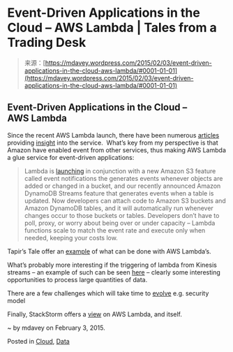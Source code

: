 <!--yml
category: 未分类
date: 2024-05-18 05:44:15
-->

# Event-Driven Applications in the Cloud – AWS Lambda | Tales from a Trading Desk

> 来源：[https://mdavey.wordpress.com/2015/02/03/event-driven-applications-in-the-cloud-aws-lambda/#0001-01-01](https://mdavey.wordpress.com/2015/02/03/event-driven-applications-in-the-cloud-aws-lambda/#0001-01-01)

## Event-Driven Applications in the Cloud – AWS Lambda

Since the recent AWS Lambda launch, there have been numerous [articles](http://research.gigaom.com/2015/01/why-aws-lambda-is-a-masterstroke-from-amazon/) providing [insight](http://thenewstack.io/aws-lambda-is-a-step-towards-creating-a-new-normal/) into the service.  What’s key from my perspective is that Amazon have enabled event from other services, thus making AWS Lambda a glue service for event-driven applications:

> Lambda is [launching](https://mdavey.wordpress.com/2014/12/20/innovation-back-in-financial-services/ "Innovation back in Financial Services?") in conjunction with a new Amazon S3 feature called event notifications the generates events whenever objects are added or changed in a bucket, and our recently announced Amazon DynamoDB Streams feature that generates events when a table is updated. Now developers can attach code to Amazon S3 buckets and Amazon DynamoDB tables, and it will automatically run whenever changes occur to those buckets or tables. Developers don’t have to poll, proxy, or worry about being over or under capacity – Lambda functions scale to match the event rate and execute only when needed, keeping your costs low.

Tapir’s Tale offer an [example](http://anders.janmyr.com/2014/12/lambda-javascript-micro-services-on-aws.html) of what can be done with AWS Lambda’s.

What’s probably more interesting if the triggering of lambda from Kinesis streams – an example of such can be seen [here](http://docs.aws.amazon.com/lambda/latest/dg/walkthrough-kinesis-events-adminuser.html) – clearly some interesting opportunities to process large quantities of data.

There are a few challenges which will take time to [evolve](http://www.gregarnette.com/blog/2014/12/why-i-am-excited-about-aws-lambda/) e.g. security model

Finally, StackStorm offers a [view](http://stackstorm.com/2014/11/20/stackstorm-vs-aws-lambda-event-driven-computing-vs-event-driven-operations/) on AWS Lambda, and itself.

~ by mdavey on February 3, 2015.

Posted in [Cloud](https://mdavey.wordpress.com/category/hpc/cloud/), [Data](https://mdavey.wordpress.com/category/data/)